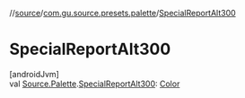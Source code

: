 //[source](../../index.md)/[com.gu.source.presets.palette](index.md)/[SpecialReportAlt300](-special-report-alt300.md)

# SpecialReportAlt300

[androidJvm]\
val [Source.Palette](../com.gu.source/-source/-palette/index.md).[SpecialReportAlt300](-special-report-alt300.md): [Color](https://developer.android.com/reference/kotlin/androidx/compose/ui/graphics/Color.html)

